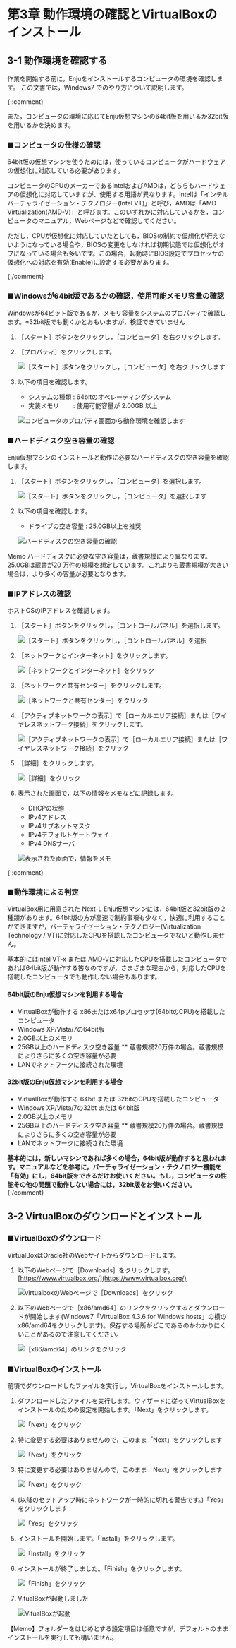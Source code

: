第3章 動作環境の確認とVirtualBoxのインストール
==================================================

3-1 動作環境を確認する
----------------------

作業を開始する前に，Enjuをインストールするコンピュータの環境を確認します。
この文書では，Windows7 でのやり方について説明します。

{::comment}

また，コンピュータの環境に応じてEnju仮想マシンの64bit版を用いるか32bit版を用いるかを決めます。


### ■コンピュータの仕様の確認

64bit版の仮想マシンを使うためには，使っているコンピュータがハードウェアの仮想化に対応している必要があります。

コンピュータのCPUのメーカーであるIntelおよびAMDは，どちらもハードウェアの仮想化に対応していますが、使用する用語が異なります。Intelは「インテル バーチャライゼーション・テクノロジー(Intel VT)」と呼び，AMDは「AMD Virtualization(AMD-V)」と呼びます。このいずれかに対応しているかを，コンピュータのマニュアル，Webページなどで確認してください。

ただし，CPUが仮想化に対応していたとしても，BIOSの制約で仮想化が行えないようになっている場合や，BIOSの変更をしなければ初期状態では仮想化がオフになっている場合も多いです。この場合，起動時にBIOS設定でプロセッサの仮想化への対応を有効(Enable)に設定する必要があります。

{:/comment}

### ■Windowsが64bit版であるかの確認，使用可能メモリ容量の確認

Windowsが64ビット版であるか，メモリ容量をシステムのプロパティで確認します。※32bit版でも動くかとおもいますが，検証できていません

1. ［スタート］ボタンをクリックし，［コンピュータ］を右クリックします。
2. ［プロパティ］をクリックします。

   ![［スタート］ボタンをクリックし，［コンピュータ］を右クリックします](assets/images/image_install_004.png)
   
3. 以下の項目を確認します。
   * システムの種類 : 64bitのオペレーティングシステム
   * 実装メモリ　　 : 使用可能容量が 2.00GB 以上
   
   ![コンピュータのプロパティ画面から動作環境を確認します](assets/images/image_install_005.png)

### ■ハードディスク空き容量の確認

Enju仮想マシンのインストールと動作に必要なハードディスクの空き容量を確認します。

1. ［スタート］ボタンをクリックし，［コンピュータ］を選択します。

   ![［スタート］ボタンをクリックし，［コンピュータ］を選択します](assets/images/image_install_006.png)
   
2. 以下の項目を確認します。  
   * ドライブの空き容量 : 25.0GB以上を推奨
   
   ![ハードディスクの空き容量の確認](assets/images/image_install_007.png)

<div class="alert alert-info">
<span class="label label-info">Memo</span>
ハードディスクに必要な空き容量は，蔵書規模により異なります。25.0GBは蔵書が20 万件の規模を想定しています。これよりも蔵書規模が大きい場合は，より多くの容量が必要となります。
</div>

### ■IPアドレスの確認

ホストOSのIPアドレスを確認します。

1. ［スタート］ボタンをクリックし，［コントロールパネル］を選択します。

   ![［スタート］ボタンをクリックし，［コントロールパネル］を選択](assets/images/image_install_019.png)
   
2. ［ネットワークとインターネット］をクリックします。

   ![［ネットワークとインターネット］をクリック](assets/images/image_install_020.png)
   
3. ［ネットワークと共有センター］をクリックします。

   ![［ネットワークと共有センター］をクリック](assets/images/image_install_021.png)
   
4. ［アクティブネットワークの表示］で［ローカルエリア接続］または［ワイヤレスネットワーク接続］をクリックします。

   ![［アクティブネットワークの表示］で［ローカルエリア接続］または［ワイヤレスネットワーク接続］をクリック](assets/images/image_install_022.png)
   
5. ［詳細］をクリックします。

   ![［詳細］をクリック](assets/images/image_install_023.png)
   
6. 表示された画面で，以下の情報をメモなどに記録します。

   * DHCPの状態
   * IPv4アドレス
   * IPv4サブネットマスク
   * IPv4デフォルトゲートウェイ
   * IPv4 DNSサーバ

   ![表示された画面で，情報をメモ](assets/images/image_install_024.png)

{::comment}
   
### ■動作環境による判定

VirtualBox用に用意された Next-L Enju仮想マシンには，64bit版と32bit版の２種類があります。64bit版の方が高速で制約事項も少なく，快適に利用することができますが，バーチャライゼーション・テクノロジー(Virtualization Technology / VT)に対応したCPUを搭載したコンピュータでないと動作しません。

<div class="alert alert-info">
基本的にはIntel VT-x または AMD-Vに対応したCPUを搭載したコンピュータであれば64bit版が動作する筈なのですが，さまざまな理由から，対応したCPUを搭載したコンピュータでも動作しない場合もあります。
</div>

#### 64bit版のEnju仮想マシンを利用する場合

* VirtualBoxが動作する x86またはx64pプロセッサ(64bitのCPU)を搭載したコンピュータ
* Windows XP/Vista/7の64bit版
* 2.0GB以上のメモリ
* 25GB以上のハードディスク空き容量
** 蔵書規模20万件の場合。蔵書規模によりさらに多くの空き容量が必要
* LANでネットワークに接続された環境

#### 32bit版のEnju仮想マシンを利用する場合

* VirtualBoxが動作する 64bit または 32bitのCPUを搭載したコンピュータ
* Windows XP/Vista/7の32bt または 64bit版
* 2.0GB以上のメモリ
* 25GB以上のハードディスク空き容量
** 蔵書規模20万件の場合。蔵書規模によりさらに多くの空き容量が必要
* LANでネットワークに接続された環境

**基本的には，新しいマシンであれば多くの場合，64bit版が動作すると思われます。マニュアルなどを参考に，バーチャライゼーション・テクノロジー機能を「有効」にし，64bit版をできるだけお使いください。もし，コンピュータの性能その他の問題で動作しない場合には，32bit版をお使いください。**
{:/comment}

3-2 VirtualBoxのダウンロードとインストール
----------------------------------------------

### ■VirtualBoxのダウンロード

VirtualBoxはOracle社のWebサイトからダウンロードします。

1. 以下のWebページで［Downloads］をクリックします。
   [https://www.virtualbox.org/](https://www.virtualbox.org/)
   
   ![virtualboxのWebページで［Downloads］をクリック](assets/images/image_install_008.png)
   
2. 以下のWebページで［x86/amd64］のリンクをクリックするとダウンロードが開始します(Windows7「VirtualBox 4.3.6 for Windows hosts」の横のx86/amd64をクリックします)。保存する場所がどこであるのかわかりにくいことがあるので注意してください。

   ![［x86/amd64］のリンクをクリック](assets/images/image_install_009.png)
   
### ■VirtualBoxのインストール

前項でダウンロードしたファイルを実行し，VirtualBoxをインストールします。

1. ダウンロードしたファイルを実行します。ウィザードに従ってVirtualBoxをインストールのための設定を開始します。「Next」をクリックします。

   ![「Next」をクリック](assets/images/image_install_013.png)
   
3. 特に変更する必要はありませんので，このまま「Next」をクリックします

   ![「Next」をクリック](assets/images/image_install_014.png)
   
4. 特に変更する必要はありませんので，このまま「Next」をクリックします

   ![「Next」をクリック](assets/images/image_install_014-2.png)
   
5. (以降のセットアップ時にネットワークが一時的に切れる警告です。)「Yes」をクリックします
 
   ![「Yes」をクリック](assets/images/image_install_014-3.png)

6. インストールを開始します。「Install」をクリックします。

   ![「Install」をクリック](assets/images/image_install_014-4.png)
   
7. インストールが終了しました。「Finish」をクリックします。

   ![「Finish」をクリック](assets/images/image_install_015.png)

8. VitualBoxが起動しました

   ![VitualBoxが起動](assets/images/image_install_015-2.png)
   
<div class="alert alert-info">
【Memo】フォルダーをはじめとする設定項目は任意ですが，デフォルトのままインストールを実行しても構いません。
</div>
